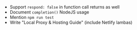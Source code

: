 - Support `respond: false` in function call returns as well
- Document `completion()` NodeJS usage
- Mention `npm run test`
- Write "Local Proxy & Hosting Guide" (include Netlify lambas)
